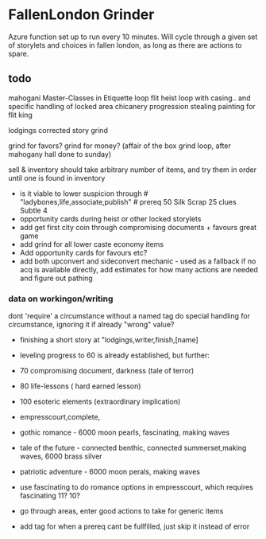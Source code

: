 # FallenLondon Grinder

Azure function set up to run every 10 minutes. Will cycle through a given set of storylets and choices in fallen london, as long as there are actions to spare.


## todo

mahogani
	Master-Classes in Etiquette loop
flit
	heist loop with casing.. and specific handling of locked area
	chicanery progression
	stealing painting for flit king

lodgings
	corrected story grind

grind for favors?
grind for money?
(affair of the box grind loop, after mahogany hall done to sunday)

sell & inventory should take arbitrary number of items, and try them in order until one is found in inventory

* is it viable to lower suspicion through # "ladybones,life,associate,publish" # prereq 50 Silk Scrap 25 clues Subtle 4
* opportunity cards during heist or other locked storylets
* add get first city coin through compromising documents + favours great game
* add grind for all lower caste economy items
* Add opportunity cards for favours etc?
* add both upconvert and sideconvert mechanic - used as a fallback if no acq is available directly, add estimates for how many actions are needed and figure out pathing

### data on workingon/writing

dont 'require' a circumstance without a named tag
do special handling for circumstance, ignoring it if already "wrong" value?


* finishing a short story at "lodgings,writer,finish,[name]
* leveling progress to 60 is already established, but further:
* 70 compromising document, darkness (tale of terror)
* 80 life-lessons ( hard earned lesson)
* 100 esoteric elements (extraordinary implication)


* empresscourt,complete,
* gothic romance - 6000 moon pearls, fascinating, making waves
* tale of the future - connected benthic, connected summerset,making waves, 6000 brass silver
* patriotic adventure - 6000 moon perals, making waves
* use fascinating to do romance options in empresscourt, which requires fascinating 11? 10?

* go through areas, enter good actions to take for generic items

* add tag for when a prereq cant be fullfilled, just skip it instead of error